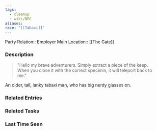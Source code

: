 ```yaml
---
tags:
  - cleanup
  - wiki/NPC
aliases: 
race: "[[Tabaxi]]"
---
```


Party Relation:: Employer
Main Location:: [[The Gate]]

### Description

> "Hello my brave adventurers. Simply extract a piece of the keep. When you close it with the correct specimin, it will teleport back to me."

An older, tall, lanky tabaxi man, who has big nerdy glasses on.

### Related Entries


### Related Tasks


### Last Time Seen